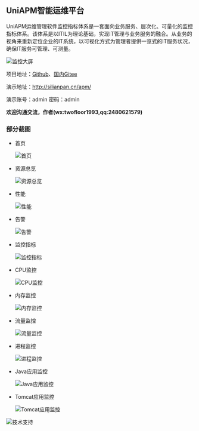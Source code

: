 ## UniAPM智能运维平台

UniAPM运维管理软件监控指标体系是一套面向业务服务、层次化、可量化的监控指标体系。该体系是以ITIL为理论基础，实现IT管理与业务服务的融合。从业务的视角来重新定位企业的IT系统，以可视化方式为管理者提供一览式的IT服务状况，确保IT服务可管理、可测量。

![监控大屏](img/监控大屏.png)

项目地址：[Github](https://github.com/silianpan/uniapm-web)、[国内Gitee](https://gitee.com/twofloor/uniapm-web)

演示地址：http://silianpan.cn/apm/

演示账号：admin 密码：admin

**欢迎沟通交流，作者(wx:twofloor1993,qq:2480621579)**

### 部分截图

* 首页

  ![首页](img/首页.png)

* 资源总览

  ![资源总览](img/资源总览.png)

* 性能

  ![性能](img/性能.png)

* 告警

  ![告警](img/告警.png)

* 监控指标

  ![监控指标](img/监控指标.png)

* CPU监控

  ![CPU监控](img/CPU监控.png)

* 内存监控

  ![内存监控](img/内存监控.png)

* 流量监控

  ![流量监控](img/流量监控.png)

* 进程监控

  ![进程监控](img/进程监控.png)

* Java应用监控

  ![Java应用监控](img/Java应用监控.png)

* Tomcat应用监控

  ![Tomcat应用监控](img/Tomcat应用监控.png)

![技术支持](img/技术支持.png)

